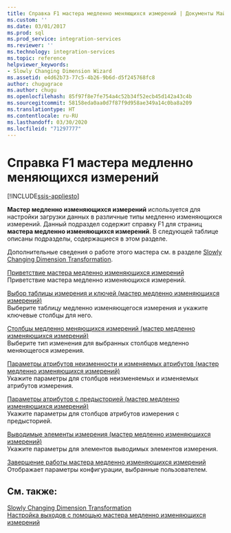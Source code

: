 ```yaml
---
title: Справка F1 мастера медленно меняющихся измерений | Документы Майкрософт
ms.custom: ''
ms.date: 03/01/2017
ms.prod: sql
ms.prod_service: integration-services
ms.reviewer: ''
ms.technology: integration-services
ms.topic: reference
helpviewer_keywords:
- Slowly Changing Dimension Wizard
ms.assetid: e4d62b73-77c5-4b26-9b6d-d5f245768fc8
author: chugugrace
ms.author: chugu
ms.openlocfilehash: 85f97f8e7fe754a4c52b34f52ecb45d142a43c4b
ms.sourcegitcommit: 58158eda0aa0d7f87f9d958ae349a14c0ba8a209
ms.translationtype: HT
ms.contentlocale: ru-RU
ms.lasthandoff: 03/30/2020
ms.locfileid: "71297777"
---
```

# <a name="slowly-changing-dimension-wizard-f1-help"></a>Справка F1 мастера медленно меняющихся измерений

[!INCLUDE[ssis-appliesto](../../../includes/ssis-appliesto-ssvrpluslinux-asdb-asdw-xxx.md)]


  **Мастер медленно изменяющихся измерений** используется для настройки загрузки данных в различные типы медленно изменяющихся измерений. Данный подраздел содержит справку F1 для страниц **мастера медленно изменяющихся измерений**. В следующей таблице описаны подразделы, содержащиеся в этом разделе.  
  
 Дополнительные сведения о работе этого мастера см. в разделе [Slowly Changing Dimension Transformation](../../../integration-services/data-flow/transformations/slowly-changing-dimension-transformation.md).  
  
 [Приветствие мастера медленно изменяющихся измерений](../../../integration-services/data-flow/transformations/welcome-to-the-slowly-changing-dimension-wizard.md)  
 Приветствие мастера медленно изменяющихся измерений.  
  
 [Выбор таблицы измерения и ключей (мастер медленно изменяющихся измерений)](../../../integration-services/data-flow/transformations/select-a-dimension-table-and-keys-slowly-changing-dimension-wizard.md)  
 Выберите таблицу медленно изменяющегося измерения и укажите ключевые столбцы для него.  
  
 [Столбцы медленно меняющихся измерений (мастер медленно изменяющихся измерений)](../../../integration-services/data-flow/transformations/slowly-changing-dimension-columns-slowly-changing-dimension-wizard.md)  
 Выберите тип изменения для выбранных столбцов медленно меняющегося измерения.  
  
 [Параметры атрибутов неизменности и изменяемых атрибутов (мастер медленно изменяющихся измерений)](../../../integration-services/data-flow/transformations/fixed-and-changing-attribute-options-slowly-changing-dimension-wizard.md)  
 Укажите параметры для столбцов неизменяемых и изменяемых атрибутов измерения.  
  
 [Параметры атрибутов с предысторией (мастер медленно изменяющихся измерений)](../../../integration-services/data-flow/transformations/historical-attribute-options-slowly-changing-dimension-wizard.md)  
 Укажите параметры для столбцов атрибутов измерения с предысторией.  
  
 [Выводимые элементы измерения (мастер медленно изменяющихся измерений)](../../../integration-services/data-flow/transformations/inferred-dimension-members-slowly-changing-dimension-wizard.md)  
 Укажите параметры для элементов выводимых элементов измерения.  
  
 [Завершение работы мастера медленно изменяющихся измерений](../../../integration-services/data-flow/transformations/finish-the-slowly-changing-dimension-wizard.md)  
 Отображает параметры конфигурации, выбранные пользователем.  
  
## <a name="see-also"></a>См. также:  
 [Slowly Changing Dimension Transformation](../../../integration-services/data-flow/transformations/slowly-changing-dimension-transformation.md)   
 [Настройка выходов с помощью мастера медленно изменяющихся измерений](../../../integration-services/data-flow/transformations/configure-outputs-using-the-slowly-changing-dimension-wizard.md)  
  
  
